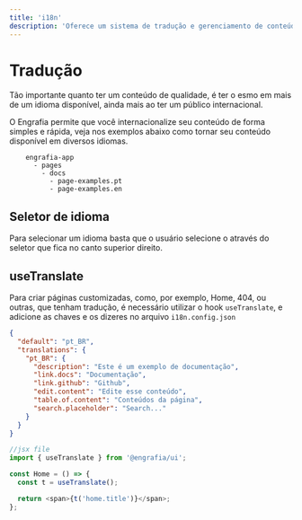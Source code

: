 ```yaml
---
title: 'i18n'
description: 'Oferece um sistema de tradução e gerenciamento de conteúdo em mais de um idioma.'
---
```


# Tradução

Tão importante quanto ter um conteúdo de qualidade, é ter o esmo em mais de um idioma disponível, ainda mais ao ter um público internacional.

O Engrafia permite que você internacionalize seu conteúdo de forma simples e rápida, veja nos exemplos abaixo como tornar seu conteúdo disponível em diversos idiomas.

```mdx
    engrafia-app
      - pages
        - docs
          - page-examples.pt
          - page-examples.en
```

## Seletor de idioma

Para selecionar um idioma basta que o usuário selecione o através do seletor que fica no canto superior direito.

## useTranslate

Para criar páginas customizadas, como, por exemplo, Home, 404, ou outras, que tenham tradução, é necessário utilizar o hook `useTranslate`, e adicione as chaves e os dizeres no arquivo `i18n.config.json`

```json
{
  "default": "pt_BR",
  "translations": {
    "pt_BR": {
      "description": "Este é um exemplo de documentação",
      "link.docs": "Documentação",
      "link.github": "Github",
      "edit.content": "Edite esse conteúdo",
      "table.of.content": "Conteúdos da página",
      "search.placeholder": "Search..."
    }
  }
}
```

```js
//jsx file
import { useTranslate } from '@engrafia/ui';

const Home = () => {
  const t = useTranslate();

  return <span>{t('home.title')}</span>;
};
```
